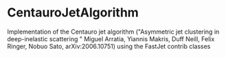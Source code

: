 # CentauroJetAlgorithm
Implementation of the Centauro jet algorithm ("Asymmetric jet clustering in deep-inelastic scattering
" Miguel Arratia, Yiannis Makris, Duff Neill, Felix Ringer, Nobuo Sato, arXiv:2006.10751) using the FastJet contrib classes 
